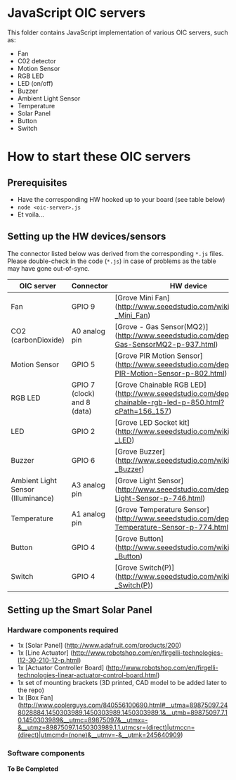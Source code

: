 # JavaScript OIC servers
This folder contains JavaScript implementation of various OIC servers, such as:
* Fan
* C02 detector
* Motion Sensor
* RGB LED
* LED (on/off)
* Buzzer
* Ambient Light Sensor
* Temperature
* Solar Panel
* Button
* Switch

# How to start these OIC servers
## Prerequisites
* Have the corresponding HW hooked up to your board (see table below)
* `node <oic-server>.js`
* Et voila...

## Setting up the HW devices/sensors
The connector listed below was derived from the corresponding `*.js` files. Please double-check in the code (`*.js`) in case of problems as the table may have gone out-of-sync.

| OIC server | Connector | HW device |
|------------|-----------|-----------|
| Fan | GPIO 9 | [Grove Mini Fan] (http://www.seeedstudio.com/wiki/Grove_-_Mini_Fan) |
| CO2 (carbonDioxide) | A0 analog pin | [Grove - Gas Sensor(MQ2)] (http://www.seeedstudio.com/depot/Grove-Gas-SensorMQ2-p-937.html) |
| Motion Sensor | GPIO 5 | [Grove PIR Motion Sensor] (http://www.seeedstudio.com/depot/Grove-PIR-Motion-Sensor-p-802.html) |
| RGB LED | GPIO 7 (clock) and 8 (data) | [Grove Chainable RGB LED] (http://www.seeedstudio.com/depot/twig-chainable-rgb-led-p-850.html?cPath=156_157) |
| LED | GPIO 2 | [Grove LED Socket kit] (http://www.seeedstudio.com/wiki/Grove_-_LED) |
| Buzzer | GPIO 6 | [Grove Buzzer] (http://www.seeedstudio.com/wiki/Grove_-_Buzzer) |
| Ambient Light Sensor (Illuminance) | A3 analog pin | [Grove Light Sensor] (http://www.seeedstudio.com/depot/Grove-Light-Sensor-p-746.html) |
| Temperature | A1 analog pin | [Grove Temperature Sensor] (http://www.seeedstudio.com/depot/Grove-Temperature-Sensor-p-774.html) |
| Button | GPIO 4 | [Grove Button] (http://www.seeedstudio.com/wiki/Grove_-_Button) |
| Switch | GPIO 4 | [Grove Switch(P)] (http://www.seeedstudio.com/wiki/Grove_-_Switch(P)) |

## Setting up the Smart Solar Panel
### Hardware components required
* 1x [Solar Panel] (http://www.adafruit.com/products/200)
* 1x [Line Actuator] (http://www.robotshop.com/en/firgelli-technologies-l12-30-210-12-p.html)
* 1x [Actuator Controller Board] (http://www.robotshop.com/en/firgelli-technologies-linear-actuator-control-board.html)
* 1x set of mounting brackets (3D printed, CAD model to be added later to the repo)
* 1x [Box Fan] (http://www.coolerguys.com/840556100690.html#__utma=89875097.248028884.1450303989.1450303989.1450303989.1&__utmb=89875097.7.10.1450303989&__utmc=89875097&__utmx=-&__utmz=89875097.1450303989.1.1.utmcsr=(direct)|utmccn=(direct)|utmcmd=(none)&__utmv=-&__utmk=245640909)

### Software components
**To Be Completed**
